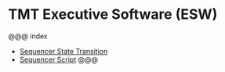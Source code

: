 # TMT Executive Software (ESW)

@@@ index

- [Sequencer State Transition](sequencer/state-transition.md)
- [Sequencer Script](sequencer/scripts/writing-scripts.md)
@@@
